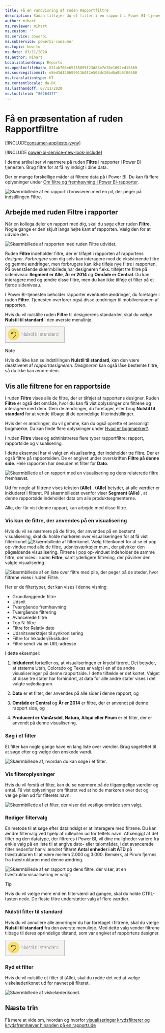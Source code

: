 ```yaml
---
title: Få en rundvisning af ruden Rapportfiltre
description: Sådan tilføjer du et filter i en rapport i Power BI-tjenesten for forbrugere
author: mihart
ms.reviewer: mihart
ms.custom: ''
ms.service: powerbi
ms.subservice: powerbi-consumer
ms.topic: how-to
ms.date: 03/11/2020
ms.author: mihart
LocalizationGroup: Reports
ms.openlocfilehash: 831ab706e65755895f23d83e7e70e1692ed15869
ms.sourcegitcommit: e8ed3d120699911b0f2e508dc20bd6a9b5f00580
ms.translationtype: HT
ms.contentlocale: da-DK
ms.lasthandoff: 07/11/2020
ms.locfileid: "86264377"
---
```

# <a name="take-a-tour-of-the-report-filters-pane"></a>Få en præsentation af ruden Rapportfiltre

[!INCLUDE[consumer-appliesto-yyny](../includes/consumer-appliesto-yyny.md)]

[!INCLUDE [power-bi-service-new-look-include](../includes/power-bi-service-new-look-include.md)]

I denne artikel ser vi nærmere på ruden **Filtre** i rapporter i Power BI-tjenesten. Brug filtre for at få ny indsigt i dine data.

Der er mange forskellige måder at filtrere data på i Power BI. Du kan få flere oplysninger under [Om filtre og fremhævning i Power BI-rapporter](../create-reports/power-bi-reports-filters-and-highlighting.md).

![Skærmbillede af en rapport i browseren med en pil, der peger på indstillingen Filtre.](media/end-user-report-filter/power-bi-report.png)

## <a name="working-with-the-report-filters-pane"></a>Arbejde med ruden Filtre i rapporter

Når en kollega deler en rapport med dig, skal du søge efter ruden **Filtre**. Nogle gange er den skjult langs højre kant af rapporten. Vælg den for at udvide den.

![Skærmbillede af rapporten med ruden Filtre udvidet.](media/end-user-report-filter/power-bi-expand-filter-pane.png)

Ruden **Filtre** indeholder filtre, der er tilføjet i rapporten af rapportens *designer*. *Forbrugere* som dig selv kan interagere med de eksisterende filtre og gemme ændringer, men forbrugere kan ikke tilføje nye filtre i rapporten. På ovenstående skærmbillede har designeren f.eks. tilføjet tre filtre på sideniveau: **Segment er Alle**, **År er 2014** og **Område er Central**. Du kan interagere med og ændre disse filtre, men du kan ikke tilføje et filter på et fjerde sideniveau.

I Power BI-tjenesten beholder rapporter eventuelle ændringer, du foretager i ruden **Filtre**. Tjenesten overfører også disse ændringer til mobilversionen af rapporten. 

Hvis du vil nulstille ruden **Filtre** til designerens standarder, skal du vælge **Nulstil til standard** i den øverste menulinje.

![Skærmbillede af ikonet Nulstil til standard.](media/end-user-report-filter/power-bi-reset-icon.png) 

> [!NOTE]
> Hvis du ikke kan se indstillingen **Nulstil til standard**, kan den være deaktiveret af *rapportdesigneren*. *Designeren* kan også låse bestemte filtre, så du ikke kan ændre dem.

## <a name="view-all-the-filters-for-a-report-page"></a>Vis alle filtrene for en rapportside

I ruden **Filtre** vises alle de filtre, der er tilføjet af rapportens designer. Ruden **Filtre** er også det område, hvor du kan få vist oplysninger om filtrene og interagere med dem. Gem de ændringer, du foretager, eller brug **Nulstil til standard** for at vende tilbage til de oprindelige filterindstillinger.

Hvis der er ændringer, du vil gemme, kan du også oprette et personligt bogmærke. Du kan finde flere oplysninger under [Hvad er bogmærker?](end-user-bookmarks.md).

I ruden **Filtre** vises og administreres flere typer rapportfiltre: rapport, rapportside og visualisering.

I dette eksempel har vi valgt en visualisering, der indeholder tre filtre. Der er også filtre på rapportsiden. De er angivet under overskriften **Filtre på denne side**. Hele rapporten har desuden et filter for **Dato**.

![Skærmbillede af en rapport med en visualisering og dens relaterede filtre fremhævet.](media/end-user-report-filter/power-bi-filters-pane.png)

Ud for nogle af filtrene vises teksten **(Alle)** . **(Alle)** betyder, at alle værdier er inkluderet i filteret. På skærmbilledet ovenfor viser **Segment (Alle)** , at denne rapportside indeholder data om alle produktsegmenterne. 

Alle, der får vist denne rapport, kan arbejde med disse filtre.

### <a name="view-only-those-filters-applied-to-a-visual"></a>Vis kun de filtre, der anvendes på en visualisering

Hvis du vil se nærmere på de filtre, der anvendes på en bestemt visualisering, skal du holde markøren over visualiseringen for at få vist filterikonet ![Skærmbillede af filterikonet](media/end-user-report-filter/power-bi-filter-icon.png). Vælg filterikonet for at se et pop op-vindue med alle de filtre, udsnitsværktøjer m.m., der påvirker den pågældende visualisering. Filtrene i pop op-vinduet indeholder de samme filtre, der vises i ruden **Filtre**, samt yderligere filtrering, der påvirker den valgte visualisering.

![Skærmbillede af en liste over filtre med pile, der peger på de steder, hvor filtrene vises i ruden Filtre.](media/end-user-report-filter/power-bi-hover-filters.png)

Her er de filtertyper, der kan vises i denne visning:

- Grundlæggende filtre
- Udsnit
- Tværgående fremhævning
- Tværgående filtrering
- Avancerede filtre
- Top N-filtre
- Filtre for Relativ dato
- Udsnitsværktøjer til synkronisering
- Filtre for Inkluder/Ekskluder
- Filtre sendt via en URL-adresse

I dette eksempel:
1. **Inkluderet** fortæller os, at visualiseringen er krydsfiltreret. Det betyder, at staterne Utah, Colorado og Texas er valgt i en af de andre visualiseringer på denne rapportside. I dette tilfælde er det kortet. Valget af disse tre stater har forhindret, at data for alle andre stater vises i det valgte søjlediagram.  

1. **Dato** er et filter, der anvendes på alle sider i denne rapport, og

1. **Område er Central** og **År er 2014** er filtre, der er anvendt på denne rapport side, og

4. **Producent er VanArsdel, Natura, Aliqui eller Pirum** er et filter, der er anvendt på denne visualisering.


### <a name="search-in-a-filter"></a>Søg i et filter

Et filter kan nogle gange have en lang liste over værdier. Brug søgefeltet til at søge efter og vælge den ønskede værdi.

![Skærmbillede af, hvordan du kan søge i et filter.](media/end-user-report-filter/power-bi-search.png)

### <a name="display-filter-details"></a>Vis filteroplysninger

Hvis du vil forstå et filter, kan du se nærmere på de tilgængelige værdier og antal.  Få vist oplysninger om filteret ved at holde markøren over det og vælge pilen ud for filterets navn.
  
![Skærmbillede af et filter, der viser det vestlige område som valgt.](media/end-user-report-filter/power-bi-filter-expand.png)

### <a name="change-filter-selections"></a>Rediger filtervalg

En metode til at søge efter dataindsigt er at interagere med filtrene. Du kan ændre filtervalg ved hjælp af rullepilen ud for feltets navn.  Afhængigt af det filter og den datatype, der filtreres i Power BI, vil dine muligheder variere fra enkle valg på en liste til at angive dato- eller talområder. I det avancerede filter nedenfor har vi ændret filteret **Antal enheder i alt ÅTD** på træstrukturen til at være mellem 2.000 og 3.000. Bemærk, at Pirum fjernes fra træstrukturen med denne ændring.
  
![Skærmbillede af en rapport og dens filtre, der viser, at en træstrukturvisualisering er valgt.](media/end-user-report-filter/power-bi-treemap-filters.png)

> [!TIP]
> Hvis du vil vælge mere end én filterværdi ad gangen, skal du holde CTRL-tasten nede. De fleste filtre understøtter valg af flere værdier.

### <a name="reset-filter-to-default"></a>Nulstil filter til standard

Hvis du vil annullere alle ændringer du har foretaget i filtrene, skal du vælge **Nulstil til standard** fra den øverste menulinje.  Med dette valg vender filtrene tilbage til deres oprindelige tilstand, som var angivet af rapportens designer.

![Skærmbillede af indstillingen Nulstil til standard.](media/end-user-report-filter/power-bi-reset-icon.png)

### <a name="clear-a-filter"></a>Ryd et filter

Hvis du vil nulstille et filter til (Alle), skal du rydde det ved at vælge viskelæderikonet ud for navnet på filteret.

![Skærmbillede af viskelæderikonet.](media/end-user-report-filter/power-bi-eraser.png)
  
<!--  too much detail for consumers

## Types of filters: text field filters
### List mode
Ticking a checkbox either selects or deselects the value. The **All** checkbox can be used to toggle the state of all checkboxes on or off. The checkboxes represent all the available values for that field.  As you adjust the filter, the restatement updates to reflect your choices. 

![list mode filter](media/end-user-report-filter/power-bi-restatement-new.png)

Note how the restatement now says "is Mar, Apr or May".

### Advanced mode
Select **Advanced Filtering** to switch to advanced mode. Use the dropdown controls and text boxes to identify which fields to include. By choosing between **And** and **Or**, you can build complex filter expressions. Select the **Apply Filter** button when you've set the values you want.  

![advanced mode](media/end-user-report-filter/power-bi-advanced.png)

## Types of filters: numeric field filters
### List mode
If the values are finite, selecting the field name displays a list.  See **Text field filters** &gt; **List mode** above for help using checkboxes.   

### Advanced mode
If the values are infinite or represent a range, selecting the field name opens the advanced filter mode. Use the dropdown and text boxes to specify a range of values that you want to see. 

![advanced filter](media/end-user-report-filter/power-bi-dropdown-and-text.png)

By choosing between **And** and **Or**, you can build complex filter expressions. Select the **Apply Filter** button when you've set the values you want.

## Types of filters: date and time
### List mode
If the values are finite, selecting the field name displays a list.  See **Text field filters** &gt; **List mode** above for help using checkboxes.   

### Advanced mode
If the field values represent date or time, you can specify a start/end time when using Date/Time filters.  

![datetime filter](media/end-user-report-filter/pbi_date-time-filters.png)

-->

## <a name="next-steps"></a>Næste trin

Få mere at vide om, hvordan og hvorfor [visualiseringer krydsfiltrerer og krydsfremhæver hinanden på en rapportside](end-user-interactions.md)
